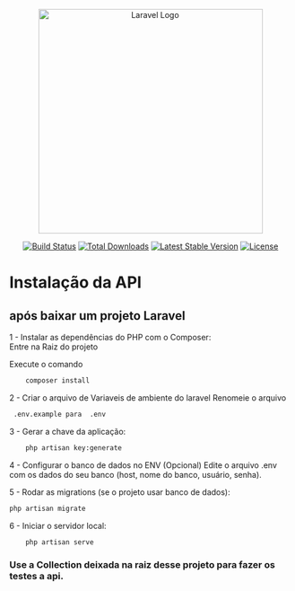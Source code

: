 <p align="center"><a href="https://laravel.com" target="_blank"><img src="https://raw.githubusercontent.com/laravel/art/master/logo-lockup/5%20SVG/2%20CMYK/1%20Full%20Color/laravel-logolockup-cmyk-red.svg" width="400" alt="Laravel Logo"></a></p>

<p align="center">
<a href="https://github.com/laravel/framework/actions"><img src="https://github.com/laravel/framework/workflows/tests/badge.svg" alt="Build Status"></a>
<a href="https://packagist.org/packages/laravel/framework"><img src="https://img.shields.io/packagist/dt/laravel/framework" alt="Total Downloads"></a>
<a href="https://packagist.org/packages/laravel/framework"><img src="https://img.shields.io/packagist/v/laravel/framework" alt="Latest Stable Version"></a>
<a href="https://packagist.org/packages/laravel/framework"><img src="https://img.shields.io/packagist/l/laravel/framework" alt="License"></a>
</p>

# Instalação da API 

## após baixar um projeto Laravel

1 - Instalar as dependências do PHP com o Composer: <br>
Entre na Raiz do projeto 

Execute o comando 
~~~sh
    composer install
~~~


2 - Criar o arquivo de Variaveis de ambiente do laravel 
Renomeie o arquivo
~~~sh 
 .env.example para  .env
~~~

3 - Gerar a chave da aplicação:

~~~sh
    php artisan key:generate
~~~

4 - Configurar o banco de dados no ENV (Opcional)
Edite o arquivo .env com os dados do seu banco (host, nome do banco, usuário, senha).

5 - Rodar as migrations (se o projeto usar banco de dados):

~~~sh
php artisan migrate
~~~

6 - Iniciar o servidor local:
~~~sh
    php artisan serve
~~~

### Use a Collection deixada na raiz desse projeto para fazer os testes a api.

